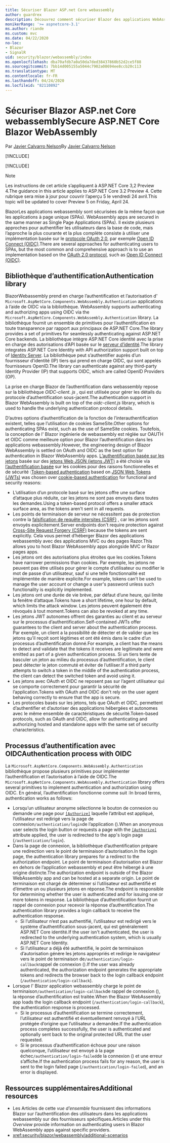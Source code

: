 ```yaml
---
title: Sécuriser Blazor ASP.net Core webassembly
author: guardrex
description: Découvrez comment sécuriser Blazor des applications WebAssemlby en tant qu’applications à page unique (spas).
monikerRange: '>= aspnetcore-3.1'
ms.author: riande
ms.custom: mvc
ms.date: 04/22/2020
no-loc:
- Blazor
- SignalR
uid: security/blazor/webassembly/index
ms.openlocfilehash: dba70afdb7a0a50da7ded38437860b52d2ce5f88
ms.sourcegitcommit: 7bb14d005155a5044c7902a08694ee8ccb20c113
ms.translationtype: MT
ms.contentlocale: fr-FR
ms.lasthandoff: 04/24/2020
ms.locfileid: "82110892"
---
```

# <a name="secure-aspnet-core-opno-locblazor-webassembly"></a><span data-ttu-id="f7b3b-103">Sécuriser Blazor ASP.net Core webassembly</span><span class="sxs-lookup"><span data-stu-id="f7b3b-103">Secure ASP.NET Core Blazor WebAssembly</span></span>

<span data-ttu-id="f7b3b-104">Par [Javier Calvarro Nelson](https://github.com/javiercn)</span><span class="sxs-lookup"><span data-stu-id="f7b3b-104">By [Javier Calvarro Nelson](https://github.com/javiercn)</span></span>

[!INCLUDE[](~/includes/blazorwasm-preview-notice.md)]

[!INCLUDE[](~/includes/blazorwasm-3.2-template-article-notice.md)]

> [!NOTE]
> <span data-ttu-id="f7b3b-105">Les instructions de cet article s’appliquent à ASP.NET Core 3,2 Preview 4.</span><span class="sxs-lookup"><span data-stu-id="f7b3b-105">The guidance in this article applies to ASP.NET Core 3.2 Preview 4.</span></span> <span data-ttu-id="f7b3b-106">Cette rubrique sera mise à jour pour couvrir l’aperçu 5 le vendredi 24 avril.</span><span class="sxs-lookup"><span data-stu-id="f7b3b-106">This topic will be updated to cover Preview 5 on Friday, April 24.</span></span>

Blazor<span data-ttu-id="f7b3b-107">Les applications webassembly sont sécurisées de la même façon que les applications à page unique (SPAs).</span><span class="sxs-lookup"><span data-stu-id="f7b3b-107"> WebAssembly apps are secured in the same manner as Single Page Applications (SPAs).</span></span> <span data-ttu-id="f7b3b-108">Il existe plusieurs approches pour authentifier les utilisateurs dans la base de code, mais l’approche la plus courante et la plus complète consiste à utiliser une implémentation basée sur le [protocole OAuth 2,0](https://oauth.net/), par exemple [Open ID Connect (OIDC)](https://openid.net/connect/).</span><span class="sxs-lookup"><span data-stu-id="f7b3b-108">There are several approaches for authenticating users to SPAs, but the most common and comprehensive approach is to use an implementation based on the [OAuth 2.0 protocol](https://oauth.net/), such as [Open ID Connect (OIDC)](https://openid.net/connect/).</span></span>

## <a name="authentication-library"></a><span data-ttu-id="f7b3b-109">Bibliothèque d’authentification</span><span class="sxs-lookup"><span data-stu-id="f7b3b-109">Authentication library</span></span>

Blazor<span data-ttu-id="f7b3b-110">Webassembly prend en charge l’authentification et l’autorisation d' `Microsoft.AspNetCore.Components.WebAssembly.Authentication` applications à l’aide de OIDC via la bibliothèque.</span><span class="sxs-lookup"><span data-stu-id="f7b3b-110"> WebAssembly supports authenticating and authorizing apps using OIDC via the `Microsoft.AspNetCore.Components.WebAssembly.Authentication` library.</span></span> <span data-ttu-id="f7b3b-111">La bibliothèque fournit un ensemble de primitives pour l’authentification en toute transparence par rapport aux principaux de ASP.NET Core.</span><span class="sxs-lookup"><span data-stu-id="f7b3b-111">The library provides a set of primitives for seamlessly authenticating against ASP.NET Core backends.</span></span> <span data-ttu-id="f7b3b-112">La bibliothèque intègre ASP.NET Core identité avec la prise en charge des autorisations d’API basée sur le [serveur d’identité](https://identityserver.io/).</span><span class="sxs-lookup"><span data-stu-id="f7b3b-112">The library integrates ASP.NET Core Identity with API authorization support built on top of [Identity Server](https://identityserver.io/).</span></span> <span data-ttu-id="f7b3b-113">La bibliothèque peut s’authentifier auprès d’un fournisseur d’identité (IP) tiers qui prend en charge OIDC, qui sont appelés fournisseurs OpenID.</span><span class="sxs-lookup"><span data-stu-id="f7b3b-113">The library can authenticate against any third-party Identity Provider (IP) that supports OIDC, which are called OpenID Providers (OP).</span></span>

<span data-ttu-id="f7b3b-114">La prise en charge Blazor de l’authentification dans webassembly repose sur la bibliothèque *OIDC-client. js* , qui est utilisée pour gérer les détails du protocole d’authentification sous-jacent.</span><span class="sxs-lookup"><span data-stu-id="f7b3b-114">The authentication support in Blazor WebAssembly is built on top of the *oidc-client.js* library, which is used to handle the underlying authentication protocol details.</span></span>

<span data-ttu-id="f7b3b-115">D’autres options d’authentification de la fonction de l’interauthentification existent, telles que l’utilisation de cookies SameSite.</span><span class="sxs-lookup"><span data-stu-id="f7b3b-115">Other options for authenticating SPAs exist, such as the use of SameSite cookies.</span></span> <span data-ttu-id="f7b3b-116">Toutefois, la conception de l' Blazor ingénierie de webassembly est réglée sur OAUTH et OIDC comme meilleure option pour Blazor l’authentification dans les applications webassembly.</span><span class="sxs-lookup"><span data-stu-id="f7b3b-116">However, the engineering design of Blazor WebAssembly is settled on OAuth and OIDC as the best option for authentication in Blazor WebAssembly apps.</span></span> <span data-ttu-id="f7b3b-117">[L’authentification basée sur les jetons](xref:security/anti-request-forgery#token-based-authentication) basée sur des [jetons Web JSON (jetons JWT)](https://self-issued.info/docs/draft-ietf-oauth-json-web-token.html) a été choisie via [l’authentification basée](xref:security/anti-request-forgery#cookie-based-authentication) sur les cookies pour des raisons fonctionnelles et de sécurité :</span><span class="sxs-lookup"><span data-stu-id="f7b3b-117">[Token-based authentication](xref:security/anti-request-forgery#token-based-authentication) based on [JSON Web Tokens (JWTs)](https://self-issued.info/docs/draft-ietf-oauth-json-web-token.html) was chosen over [cookie-based authentication](xref:security/anti-request-forgery#cookie-based-authentication) for functional and security reasons:</span></span>

* <span data-ttu-id="f7b3b-118">L’utilisation d’un protocole basé sur les jetons offre une surface d’attaque plus réduite, car les jetons ne sont pas envoyés dans toutes les demandes.</span><span class="sxs-lookup"><span data-stu-id="f7b3b-118">Using a token-based protocol offers a smaller attack surface area, as the tokens aren't sent in all requests.</span></span>
* <span data-ttu-id="f7b3b-119">Les points de terminaison de serveur ne nécessitent pas de protection contre la [falsification de requête intersites (CSRF)](xref:security/anti-request-forgery) , car les jetons sont envoyés explicitement.</span><span class="sxs-lookup"><span data-stu-id="f7b3b-119">Server endpoints don't require protection against [Cross-Site Request Forgery (CSRF)](xref:security/anti-request-forgery) because the tokens are sent explicitly.</span></span> <span data-ttu-id="f7b3b-120">Cela vous permet d’héberger Blazor des applications webassembly avec des applications MVC ou des pages Razor.</span><span class="sxs-lookup"><span data-stu-id="f7b3b-120">This allows you to host Blazor WebAssembly apps alongside MVC or Razor pages apps.</span></span>
* <span data-ttu-id="f7b3b-121">Les jetons ont des autorisations plus étroites que les cookies.</span><span class="sxs-lookup"><span data-stu-id="f7b3b-121">Tokens have narrower permissions than cookies.</span></span> <span data-ttu-id="f7b3b-122">Par exemple, les jetons ne peuvent pas être utilisés pour gérer le compte d’utilisateur ou modifier le mot de passe d’un utilisateur, sauf si une telle fonctionnalité est implémentée de manière explicite.</span><span class="sxs-lookup"><span data-stu-id="f7b3b-122">For example, tokens can't be used to manage the user account or change a user's password unless such functionality is explicitly implemented.</span></span>
* <span data-ttu-id="f7b3b-123">Les jetons ont une durée de vie brève, par défaut d’une heure, qui limite la fenêtre d’attaque.</span><span class="sxs-lookup"><span data-stu-id="f7b3b-123">Tokens have a short lifetime, one hour by default, which limits the attack window.</span></span> <span data-ttu-id="f7b3b-124">Les jetons peuvent également être révoqués à tout moment.</span><span class="sxs-lookup"><span data-stu-id="f7b3b-124">Tokens can also be revoked at any time.</span></span>
* <span data-ttu-id="f7b3b-125">Les jetons JWT autonomes offrent des garanties au client et au serveur sur le processus d’authentification.</span><span class="sxs-lookup"><span data-stu-id="f7b3b-125">Self-contained JWTs offer guarantees to the client and server about the authentication process.</span></span> <span data-ttu-id="f7b3b-126">Par exemple, un client a la possibilité de détecter et de valider que les jetons qu’il reçoit sont légitimes et ont été émis dans le cadre d’un processus d’authentification donné.</span><span class="sxs-lookup"><span data-stu-id="f7b3b-126">For example, a client has the means to detect and validate that the tokens it receives are legitimate and were emitted as part of a given authentication process.</span></span> <span data-ttu-id="f7b3b-127">Si un tiers tente de basculer un jeton au milieu du processus d’authentification, le client peut détecter le jeton commuté et éviter de l’utiliser.</span><span class="sxs-lookup"><span data-stu-id="f7b3b-127">If a third party attempts to switch a token in the middle of the authentication process, the client can detect the switched token and avoid using it.</span></span>
* <span data-ttu-id="f7b3b-128">Les jetons avec OAuth et OIDC ne reposent pas sur l’agent utilisateur qui se comporte correctement pour garantir la sécurité de l’application.</span><span class="sxs-lookup"><span data-stu-id="f7b3b-128">Tokens with OAuth and OIDC don't rely on the user agent behaving correctly to ensure that the app is secure.</span></span>
* <span data-ttu-id="f7b3b-129">Les protocoles basés sur les jetons, tels que OAuth et OIDC, permettent d’authentifier et d’autoriser des applications hébergées et autonomes avec le même ensemble de caractéristiques de sécurité.</span><span class="sxs-lookup"><span data-stu-id="f7b3b-129">Token-based protocols, such as OAuth and OIDC, allow for authenticating and authorizing hosted and standalone apps with the same set of security characteristics.</span></span>

## <a name="authentication-process-with-oidc"></a><span data-ttu-id="f7b3b-130">Processus d’authentification avec OIDC</span><span class="sxs-lookup"><span data-stu-id="f7b3b-130">Authentication process with OIDC</span></span>

<span data-ttu-id="f7b3b-131">La `Microsoft.AspNetCore.Components.WebAssembly.Authentication` bibliothèque propose plusieurs primitives pour implémenter l’authentification et l’autorisation à l’aide de OIDC.</span><span class="sxs-lookup"><span data-stu-id="f7b3b-131">The `Microsoft.AspNetCore.Components.WebAssembly.Authentication` library offers several primitives to implement authentication and authorization using OIDC.</span></span> <span data-ttu-id="f7b3b-132">En général, l’authentification fonctionne comme suit :</span><span class="sxs-lookup"><span data-stu-id="f7b3b-132">In broad terms, authentication works as follows:</span></span>

* <span data-ttu-id="f7b3b-133">Lorsqu’un utilisateur anonyme sélectionne le bouton de connexion ou demande une page pour [`[Authorize]`](xref:Microsoft.AspNetCore.Authorization.AuthorizeAttribute) laquelle l’attribut est appliqué, l’utilisateur est redirigé vers la page de connexion`/authentication/login`de l’application ().</span><span class="sxs-lookup"><span data-stu-id="f7b3b-133">When an anonymous user selects the login button or requests a page with the [`[Authorize]`](xref:Microsoft.AspNetCore.Authorization.AuthorizeAttribute) attribute applied, the user is redirected to the app's login page (`/authentication/login`).</span></span>
* <span data-ttu-id="f7b3b-134">Dans la page de connexion, la bibliothèque d’authentification prépare une redirection vers le point de terminaison d’autorisation.</span><span class="sxs-lookup"><span data-stu-id="f7b3b-134">In the login page, the authentication library prepares for a redirect to the authorization endpoint.</span></span> <span data-ttu-id="f7b3b-135">Le point de terminaison d’autorisation est Blazor en dehors de l’application webassembly et peut être hébergé à une origine distincte.</span><span class="sxs-lookup"><span data-stu-id="f7b3b-135">The authorization endpoint is outside of the Blazor WebAssembly app and can be hosted at a separate origin.</span></span> <span data-ttu-id="f7b3b-136">Le point de terminaison est chargé de déterminer si l’utilisateur est authentifié et d’émettre un ou plusieurs jetons en réponse.</span><span class="sxs-lookup"><span data-stu-id="f7b3b-136">The endpoint is responsible for determining whether the user is authenticated and for issuing one or more tokens in response.</span></span> <span data-ttu-id="f7b3b-137">La bibliothèque d’authentification fournit un rappel de connexion pour recevoir la réponse d’authentification.</span><span class="sxs-lookup"><span data-stu-id="f7b3b-137">The authentication library provides a login callback to receive the authentication response.</span></span>
  * <span data-ttu-id="f7b3b-138">Si l’utilisateur n’est pas authentifié, l’utilisateur est redirigé vers le système d’authentification sous-jacent, qui est généralement ASP.NET Core identité.</span><span class="sxs-lookup"><span data-stu-id="f7b3b-138">If the user isn't authenticated, the user is redirected to the underlying authentication system, which is usually ASP.NET Core Identity.</span></span>
  * <span data-ttu-id="f7b3b-139">Si l’utilisateur a déjà été authentifié, le point de terminaison d’autorisation génère les jetons appropriés et redirige le navigateur vers le point de terminaison de`/authentication/login-callback`rappel de connexion ().</span><span class="sxs-lookup"><span data-stu-id="f7b3b-139">If the user was already authenticated, the authorization endpoint generates the appropriate tokens and redirects the browser back to the login callback endpoint (`/authentication/login-callback`).</span></span>
* <span data-ttu-id="f7b3b-140">Lorsque l' Blazor application webassembly charge le point de terminaison`/authentication/login-callback`de rappel de connexion (), la réponse d’authentification est traitée.</span><span class="sxs-lookup"><span data-stu-id="f7b3b-140">When the Blazor WebAssembly app loads the login callback endpoint (`/authentication/login-callback`), the authentication response is processed.</span></span>
  * <span data-ttu-id="f7b3b-141">Si le processus d’authentification se termine correctement, l’utilisateur est authentifié et éventuellement renvoyé à l’URL protégée d’origine que l’utilisateur a demandée.</span><span class="sxs-lookup"><span data-stu-id="f7b3b-141">If the authentication process completes successfully, the user is authenticated and optionally sent back to the original protected URL that the user requested.</span></span>
  * <span data-ttu-id="f7b3b-142">Si le processus d’authentification échoue pour une raison quelconque, l’utilisateur est envoyé à la page échec`/authentication/login-failed`de la connexion () et une erreur s’affiche.</span><span class="sxs-lookup"><span data-stu-id="f7b3b-142">If the authentication process fails for any reason, the user is sent to the login failed page (`/authentication/login-failed`), and an error is displayed.</span></span>

## <a name="additional-resources"></a><span data-ttu-id="f7b3b-143">Ressources supplémentaires</span><span class="sxs-lookup"><span data-stu-id="f7b3b-143">Additional resources</span></span>

* <span data-ttu-id="f7b3b-144">Les Articles de cette *vue d’ensemble* fournissent des informations Blazor sur l’authentification des utilisateurs dans les applications webassembly sur des fournisseurs spécifiques.</span><span class="sxs-lookup"><span data-stu-id="f7b3b-144">Articles under this *Overview* provide information on authenticating users in Blazor WebAssembly apps against specific providers.</span></span>
* <xref:security/blazor/webassembly/additional-scenarios>
